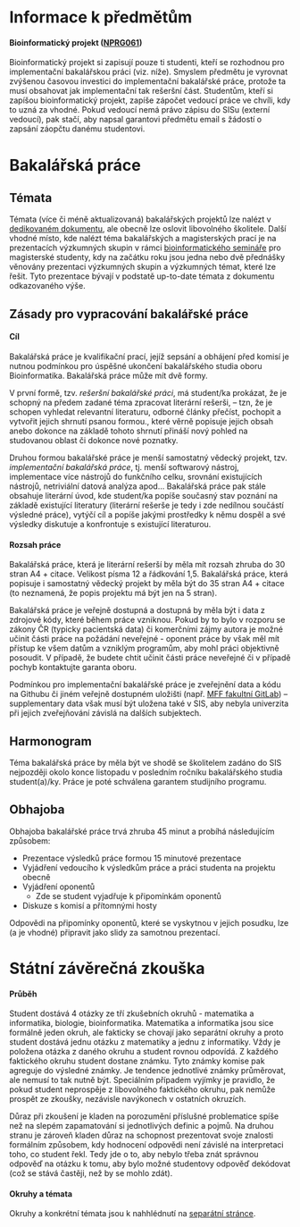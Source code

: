 # Informace k předmětům

#### Bioinformatický projekt ([NPRG061](https://is.cuni.cz/studium/predmety/index.php?do=predmet&kod=NPRG061))
Bioinformatický projekt si zapisují pouze ti studenti, kteří se rozhodnou pro implementační bakalářskou práci (viz. níže). Smyslem předmětu je vyrovnat zvýšenou časovou investici do implementační bakalářské práce, protože ta musí obsahovat jak implementační tak rešeršní část. Studentům, kteří si zapíšou bioinformatický projekt, zapíše zápočet vedoucí práce ve chvíli, kdy to uzná za vhodné. Pokud vedoucí nemá právo zápisu do SISu (externí vedoucí), pak stačí, aby napsal garantovi předmětu email s žádostí o zapsání záopčtu danému studentovi.


# Bakalářská práce

## Témata
Témata (více či méně aktualizovaná) bakalářských projektů lze nalézt v [dedikovaném dokumentu](https://docs.google.com/document/d/1NRxiAwykwEPBQh3o5wOuLf-ejntzMWIBgqn3NiZeTUU/edit?usp=sharing), ale obecně lze oslovit libovolného školitele. Další vhodné místo, kde nalézt téma bakalářských a magisterských prací je na prezentacích výzkumných skupin v rámci [bioinformatického semináře](https://bioinformatics.cuni.cz/seminar/) pro magisterské studenty, kdy na začátku roku jsou jedna nebo dvě přednášky věnovány prezentaci výzkumných skupin a výzkumných témat, které lze řešit. Tyto prezentace bývají v podstatě up-to-date témata z dokumentu odkazovaného výše.

## Zásady pro vypracování bakalářské práce

#### Cíl

Bakalářská práce je kvalifikační prací, jejíž sepsání a obhájení před komisí je nutnou podmínkou pro úspěšné ukončení bakalářského studia oboru Bioinformatika.
Bakalářská práce může mít dvě formy.

V první formě, tzv. _rešeršní bakalářské práci_, má student/ka prokázat, že je schopný na předem zadané téma zpracovat literární rešerši, – tzn, že je schopen vyhledat relevantní literaturu, odborné články přečíst, pochopit a vytvořit jejich shrnutí psanou formou., které věrně popisuje jejich obsah anebo dokonce na základě tohoto shrnutí přináší nový pohled na studovanou oblast či dokonce nové poznatky.

Druhou formou bakalářské práce je menší samostatný vědecký projekt, tzv. _implementační bakalářská práce_, tj. menší softwarový nástroj, implementace více nástrojů do funkčního celku, srovnání existujících nástrojů, netriviální datová analýza apod... Bakalářská práce pak stále obsahuje literární úvod, kde student/ka  popíše současný stav poznání na základě existující literatury (literární rešerše je tedy i zde nedílnou součástí výsledné práce), vytýčí cíl a popíše jakými prostředky k němu dospěl a své výsledky diskutuje a konfrontuje s existující literaturou.

#### Rozsah práce

Bakalářská práce, která je literární rešerší by měla mít rozsah zhruba do 30 stran A4 + citace. Velikost písma 12 a řádkování 1,5. Bakalářská práce, která popisuje i samostatný vědecký projekt by měla být do 35 stran A4 + citace (to neznamená, že popis projektu má být jen na 5 stran).

Bakalářská práce je veřejně dostupná a dostupná by měla být i data z zdrojové kódy, které během práce vzniknou. Pokud by to bylo v rozporu se zákony ČR (typicky pacientská data) či komerčními zájmy autora je možné učinit části práce na požádání neveřejné  - oponent práce by však měl mít přístup ke všem datům a vzniklým programům, aby mohl práci objektivně posoudit. V případě, že budete chtit učinit části práce neveřejné či v případě pochyb kontaktujte garanta oboru.

Podmínkou pro implementační bakalářské práce je zveřejnění data a kódu na Githubu či jiném veřejně dostupném uložišti (např. [MFF fakultní GitLab](https://gitlab.mff.cuni.cz/)) – supplementary data však musí být uložena také v SIS, aby nebyla univerzita při jejich zveřejňování závislá na dalších subjektech.

## Harmonogram

Téma bakalářská práce by měla být ve shodě se školitelem zadáno do SIS nejpozději okolo konce listopadu v posledním ročníku bakalářského studia student(a)/ky. Práce je poté schválena garantem studijního programu.

## Obhajoba

Obhajoba bakalářské práce trvá zhruba 45 minut a probíhá následujícím způsobem:

- Prezentace výsledků práce formou 15 minutové prezentace 
- Vyjádření vedoucího k výsledkům práce a práci studenta na projektu obecně
- Vyjádření oponentů
    - Zde se student vyjadřuje k připomínkám oponentů
- Diskuze s komisí a přítomnými hosty

Odpovědi na připomínky oponentů, které se vyskytnou v jejich posudku, lze (a je vhodné) připravit jako slidy za samotnou prezentací.

  
# Státní závěrečná zkouška

#### Průběh

Student dostává 4 otázky ze tří zkušebních okruhů - matematika a informatika, biologie, bioinformatika. Matematika a informatika jsou sice formálně jeden okruh, ale fakticky se chovají jako separátní okruhy a proto student dostává jednu otázku z matematiky a jednu z informatiky. Vždy je položena otázka z daného okruhu a student rovnou odpovídá. Z každého faktického okruhu student dostane známku. Tyto známky komise pak agreguje do výsledné známky. Je tendence jednotlivé známky průměrovat, ale nemusí to tak nutně být. Speciálním případem vyjímky je pravidlo, že pokud student neprospěje z libovolného faktického okruhu, pak nemůže prospět ze zkoušky, nezávisle navýkonech v ostatních okruzích.

Důraz při zkoušení je kladen na porozumění příslušné problematice spíše než na slepém zapamatování si jednotlivých definic a pojmů. Na druhou stranu je zároveň kladen důraz na schopnost prezentovat svoje znalosti formálním způsobem, kdy hodnocení odpovědi není závislé na interpretaci toho, co student řekl. Tedy jde o to, aby nebylo třeba znát správnou odpověď na otázku k tomu, aby bylo možné studentovy odpověď dekódovat (což se stává častěji, než by se mohlo zdát).

#### Okruhy a témata

Okruhy a konkrétní témata jsou k nahhlédnutí na [separátní stránce](state-exam-topics.md).

  
